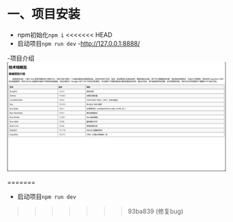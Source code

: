 # 一、项目安装
- npm初始化`npm i`
<<<<<<< HEAD
- 启动项目`npm run dev`
-http://127.0.0.1:8888/

-项目介绍
![描述信息](https://github.com/1542608903/store-server-node/blob/main/Snipaste_2024-09-16_22-02-21.png)


=======
- 启动项目`npm run dev`
>>>>>>> 93ba839 (修复bug)
